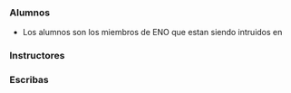 ### Alumnos
- Los alumnos son los miembros de ENO que estan siendo intruidos en 
### Instructores

### Escribas